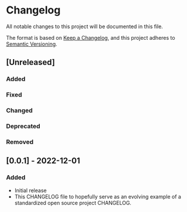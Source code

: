 # Changelog

All notable changes to this project will be documented in this file.

The format is based on [Keep a Changelog](https://keepachangelog.com/en/1.0.0/),
and this project adheres to [Semantic Versioning](https://semver.org/spec/v2.0.0.html).

## [Unreleased]

### Added
### Fixed
### Changed
### Deprecated
### Removed

## [0.0.1] - 2022-12-01

### Added

- Initial release
- This CHANGELOG file to hopefully serve as an evolving example of a
  standardized open source project CHANGELOG.
